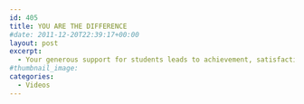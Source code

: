 ```yaml
---
id: 405
title: YOU ARE THE DIFFERENCE
#date: 2011-12-20T22:39:17+00:00
layout: post
excerpt:
  - Your generous support for students leads to achievement, satisfaction, pride, and the knowledge that even a small amount can make a big difference.
#thumbnail_image:
categories:
  - Videos
---
```

